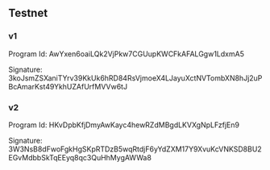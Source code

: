 ## Testnet


### v1 

Program Id: AwYxen6oaiLQk2VjPkw7CGUupKWCFkAFALGgw1LdxmA5

Signature: 3koJsmZSXaniTYrv39KkUk6hRD84RsVjmoeX4LJayuXctNVTombXN8hJj2uPBcAmarKst49YkhUZAfUrfMVVw6tJ

### v2 

Program Id: HKvDpbKfjDmyAwKayc4hewRZdMBgdLKVXgNpLFzfjEn9

Signature: 3W3NsB8dFwoFgkHgSKpRTDzB5wqRtdjF6yYdZXM17Y9XvuKcVNKSD8BU2EGvMdbbSkTqEEyq8qc3QuHhMygAWWa8
